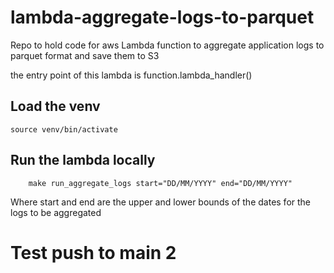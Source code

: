 # lambda-aggregate-logs-to-parquet
Repo to hold code for aws Lambda function to aggregate application logs to parquet format and save them to S3

the entry point of this lambda is function.lambda_handler()

## Load the venv
```
source venv/bin/activate
```

## Run the lambda locally
```
    make run_aggregate_logs start="DD/MM/YYYY" end="DD/MM/YYYY"
```
Where start and end are the upper and lower bounds of the dates for the logs to be aggregated

# Test push to main 2